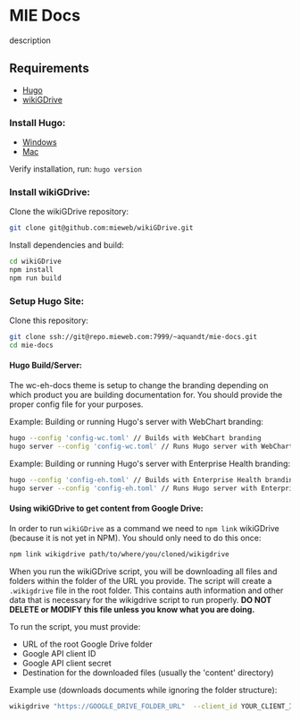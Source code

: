 # MIE Docs

description 



## Requirements

- [Hugo](https://gohugo.io/)
- [wikiGDrive](https://github.com/mieweb/wikiGDrive)



### Install Hugo:

- [Windows](https://gohugo.io/getting-started/installing/#chocolatey-windows)
- [Mac](https://gohugo.io/getting-started/installing/#homebrew-macos)

Verify installation, run: `hugo version`

### Install wikiGDrive:

Clone the wikiGDrive repository:

```bash
git clone git@github.com:mieweb/wikiGDrive.git
```

Install dependencies and build:

```bash
cd wikiGDrive
npm install
npm run build
```

### Setup Hugo Site:

Clone this repository:

```bash
git clone ssh://git@repo.mieweb.com:7999/~aquandt/mie-docs.git
cd mie-docs
```

#### Hugo Build/Server:

The wc-eh-docs theme is setup to change the branding depending on which product you are building documentation for.  You should provide the proper config file for your purposes. 

Example: Building or running Hugo's server with WebChart branding:

```bash
hugo --config 'config-wc.toml' // Builds with WebChart branding
hugo server --config 'config-wc.toml' // Runs Hugo server with WebChart branding
```

Example: Building or running Hugo's server with Enterprise Health branding:

```bash
hugo --config 'config-eh.toml' // Builds with Enterprise Health branding
hugo server --config 'config-eh.toml' // Runs Hugo server with Enterprise Health branding
```

#### Using wikiGDrive to get content from Google Drive:

In order to run `wikiGDrive` as a command we need to `npm link` wikiGDrive (because it is not yet in NPM). You should only need to do this once:

```bash
npm link wikigdrive path/to/where/you/cloned/wikigdrive
```

When you run the wikiGDrive script, you will be downloading all files and folders within the folder of the URL you provide.  The script will create a `.wikigdrive` file in the root folder.  This contains auth information and other data that is necessary for the wikigdrive script to run properly. **DO NOT DELETE or MODIFY this file unless you know what you are doing.**

To run the script, you must provide:

- URL of the root Google Drive folder
- Google API client ID
- Google API client secret
- Destination for the downloaded files (usually the 'content' directory)

Example use (downloads documents while ignoring the folder structure):

```bash
wikigdrive "https://GOOGLE_DRIVE_FOLDER_URL"  --client_id YOUR_CLIENT_ID --client_secret YOUR_CLIENT_SECRET --dest content --without-folder-structure

```